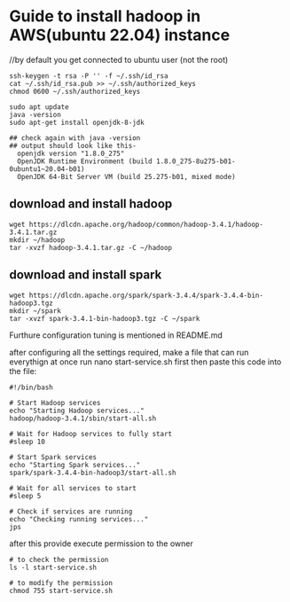 # Guide to install hadoop in AWS(ubuntu 22.04) instance

//by default you get connected to ubuntu user (not the root)
```
ssh-keygen -t rsa -P '' -f ~/.ssh/id_rsa
cat ~/.ssh/id_rsa.pub >> ~/.ssh/authorized_keys
chmod 0600 ~/.ssh/authorized_keys
```
```
sudo apt update
java -version
sudo apt-get install openjdk-8-jdk

## check again with java -version 
## output should look like this-
  openjdk version "1.8.0_275"
  OpenJDK Runtime Environment (build 1.8.0_275-8u275-b01-0ubuntu1~20.04-b01)
  OpenJDK 64-Bit Server VM (build 25.275-b01, mixed mode)
```

## download and install hadoop
```
wget https://dlcdn.apache.org/hadoop/common/hadoop-3.4.1/hadoop-3.4.1.tar.gz
mkdir ~/hadoop
tar -xvzf hadoop-3.4.1.tar.gz -C ~/hadoop
```
## download and install spark
```
wget https://dlcdn.apache.org/spark/spark-3.4.4/spark-3.4.4-bin-hadoop3.tgz
mkdir ~/spark
tar -xvzf spark-3.4.1-bin-hadoop3.tgz -C ~/spark
```

Furthure configuration tuning is mentioned in README.md 

after configuring all the settings required, make a file that can run everythign at once
run nano start-service.sh first then paste this code into the file:

```
#!/bin/bash

# Start Hadoop services
echo "Starting Hadoop services..."
hadoop/hadoop-3.4.1/sbin/start-all.sh

# Wait for Hadoop services to fully start
#sleep 10

# Start Spark services
echo "Starting Spark services..."
spark/spark-3.4.4-bin-hadoop3/start-all.sh

# Wait for all services to start
#sleep 5

# Check if services are running
echo "Checking running services..."
jps
```

after this provide execute permission to the owner
```
# to check the permission
ls -l start-service.sh

# to modify the permission
chmod 755 start-service.sh
